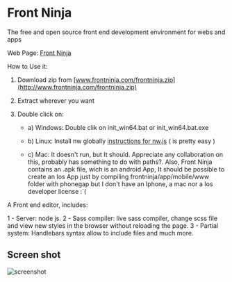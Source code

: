 # Front Ninja

The free and open source front end development environment for webs and apps

Web Page: [Front Ninja](http://www.frontninja.com/)

How to Use it:

1) Download zip from [www.frontninja.com/frontninja.zip](http://www.frontninja.com/frontninja.zip)

2) Extract wherever you want

3) Double click on:
   
   * a) Windows: Double clik on init_win64.bat or init_win64.bat.exe
   
   * b) Linux: Install nw globally [instructions for nw.js](https://github.com/nwjs/nw.js) ( is pretty easy )
   
   * c) Mac: It doesn't run, but It should. Appreciate any collaboration on this, probably has something to do with paths?. Also, Front Ninja contains an .apk file, wich is an android App, It should be possible to create an Ios App just by compiling frontninja/app/mobile/www folder with phonegap but I don't have an Iphone, a mac nor a Ios developer license :´(

A Front end editor, includes:

1 - Server: node js.
2 - Sass compiler: live sass compiler, change scss file and view new styles in the browser without reloading the page.
3 - Partial system: Handlebars syntax allow to include files and much more.

## Screen shot

![screenshot](http://www.frontninja.com/img/fn.jpg)
